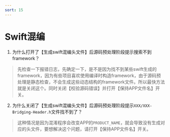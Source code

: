 ```yaml
---
sort: 15
---
```


# Swift混编

1. 为什么打开了【生成swift混编头文件】后源码预处理阶段提示搜索不到framework？
> 先检查一下报错日志，先确定一下，是不是因为找不到某些swift生成的framework，因为有些项目喜欢使用编译时构造framework，由于源码预处理是静态检查，不会生成这些动态结构的framework文件。所以最快方法就是关闭这个。同时关闭【校验源码错误】并打开【保持APP文件名】开关。
>

2. 为什么关闭了【生成swift混编头文件】后源码预处理阶段提示`XXX/XXX-Bridging-Header.h`文件找不到了？
> 这种情况是因为混淆程序会改变APP的`PRODUCT_NAME`，就会导致没有生成对应的头文件，要想解决这个问题，请打开【保持APP文件名】开关。
> 